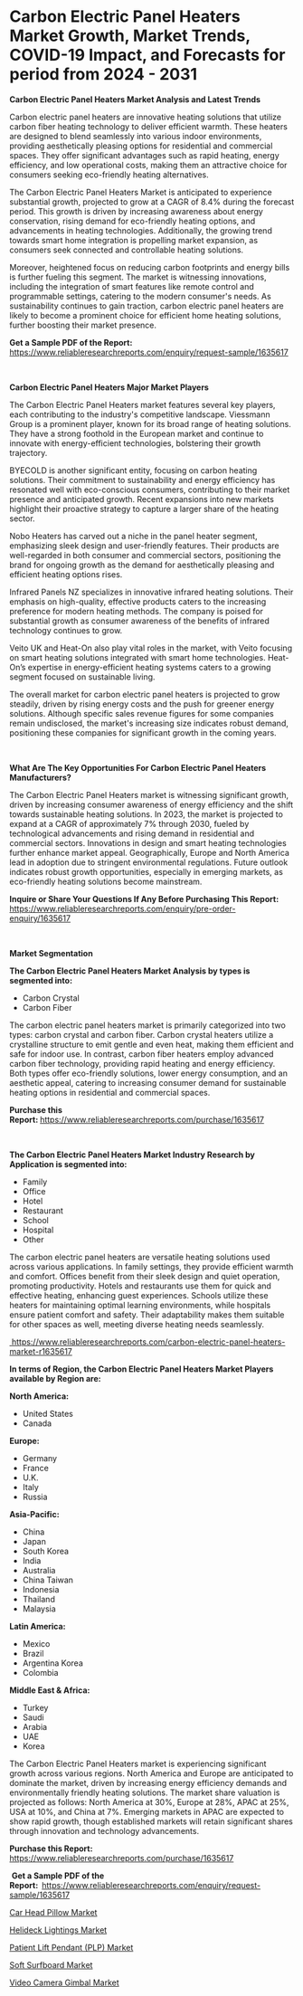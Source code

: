 <p><h1>Carbon Electric Panel Heaters Market Growth, Market Trends, COVID-19 Impact, and Forecasts for period from 2024 - 2031</h1></p><p><strong>Carbon Electric Panel Heaters Market Analysis and Latest Trends</strong></p>
<p><p>Carbon electric panel heaters are innovative heating solutions that utilize carbon fiber heating technology to deliver efficient warmth. These heaters are designed to blend seamlessly into various indoor environments, providing aesthetically pleasing options for residential and commercial spaces. They offer significant advantages such as rapid heating, energy efficiency, and low operational costs, making them an attractive choice for consumers seeking eco-friendly heating alternatives.</p><p>The Carbon Electric Panel Heaters Market is anticipated to experience substantial growth, projected to grow at a CAGR of 8.4% during the forecast period. This growth is driven by increasing awareness about energy conservation, rising demand for eco-friendly heating options, and advancements in heating technologies. Additionally, the growing trend towards smart home integration is propelling market expansion, as consumers seek connected and controllable heating solutions.</p><p>Moreover, heightened focus on reducing carbon footprints and energy bills is further fueling this segment. The market is witnessing innovations, including the integration of smart features like remote control and programmable settings, catering to the modern consumer's needs. As sustainability continues to gain traction, carbon electric panel heaters are likely to become a prominent choice for efficient home heating solutions, further boosting their market presence.</p></p>
<p><strong>Get a Sample PDF of the Report:&nbsp;</strong> <a href="https://www.reliableresearchreports.com/enquiry/request-sample/1635617">https://www.reliableresearchreports.com/enquiry/request-sample/1635617</a></p>
<p>&nbsp;</p>
<p><strong>Carbon Electric Panel Heaters Major Market Players</strong></p>
<p><p>The Carbon Electric Panel Heaters market features several key players, each contributing to the industry's competitive landscape. Viessmann Group is a prominent player, known for its broad range of heating solutions. They have a strong foothold in the European market and continue to innovate with energy-efficient technologies, bolstering their growth trajectory.</p><p>BYECOLD is another significant entity, focusing on carbon heating solutions. Their commitment to sustainability and energy efficiency has resonated well with eco-conscious consumers, contributing to their market presence and anticipated growth. Recent expansions into new markets highlight their proactive strategy to capture a larger share of the heating sector.</p><p>Nobo Heaters has carved out a niche in the panel heater segment, emphasizing sleek design and user-friendly features. Their products are well-regarded in both consumer and commercial sectors, positioning the brand for ongoing growth as the demand for aesthetically pleasing and efficient heating options rises.</p><p>Infrared Panels NZ specializes in innovative infrared heating solutions. Their emphasis on high-quality, effective products caters to the increasing preference for modern heating methods. The company is poised for substantial growth as consumer awareness of the benefits of infrared technology continues to grow.</p><p>Veito UK and Heat-On also play vital roles in the market, with Veito focusing on smart heating solutions integrated with smart home technologies. Heat-On’s expertise in energy-efficient heating systems caters to a growing segment focused on sustainable living.</p><p>The overall market for carbon electric panel heaters is projected to grow steadily, driven by rising energy costs and the push for greener energy solutions. Although specific sales revenue figures for some companies remain undisclosed, the market's increasing size indicates robust demand, positioning these companies for significant growth in the coming years.</p></p>
<p>&nbsp;</p>
<p><strong>What Are The Key Opportunities For Carbon Electric Panel Heaters Manufacturers?</strong></p>
<p><p>The Carbon Electric Panel Heaters market is witnessing significant growth, driven by increasing consumer awareness of energy efficiency and the shift towards sustainable heating solutions. In 2023, the market is projected to expand at a CAGR of approximately 7% through 2030, fueled by technological advancements and rising demand in residential and commercial sectors. Innovations in design and smart heating technologies further enhance market appeal. Geographically, Europe and North America lead in adoption due to stringent environmental regulations. Future outlook indicates robust growth opportunities, especially in emerging markets, as eco-friendly heating solutions become mainstream.</p></p>
<p><strong>Inquire or Share Your Questions If Any Before Purchasing This Report:</strong> <a href="https://www.reliableresearchreports.com/enquiry/pre-order-enquiry/1635617">https://www.reliableresearchreports.com/enquiry/pre-order-enquiry/1635617</a></p>
<p>&nbsp;</p>
<p><strong>Market Segmentation</strong></p>
<p><strong>The Carbon Electric Panel Heaters Market Analysis by types is segmented into:</strong></p>
<p><ul><li>Carbon Crystal</li><li>Carbon Fiber</li></ul></p>
<p><p>The carbon electric panel heaters market is primarily categorized into two types: carbon crystal and carbon fiber. Carbon crystal heaters utilize a crystalline structure to emit gentle and even heat, making them efficient and safe for indoor use. In contrast, carbon fiber heaters employ advanced carbon fiber technology, providing rapid heating and energy efficiency. Both types offer eco-friendly solutions, lower energy consumption, and an aesthetic appeal, catering to increasing consumer demand for sustainable heating options in residential and commercial spaces.</p></p>
<p><strong>Purchase this Report:&nbsp;</strong><a href="https://www.reliableresearchreports.com/purchase/1635617">https://www.reliableresearchreports.com/purchase/1635617</a></p>
<p>&nbsp;</p>
<p><strong>The Carbon Electric Panel Heaters Market Industry Research by Application is segmented into:</strong></p>
<p><ul><li>Family</li><li>Office</li><li>Hotel</li><li>Restaurant</li><li>School</li><li>Hospital</li><li>Other</li></ul></p>
<p><p>The carbon electric panel heaters are versatile heating solutions used across various applications. In family settings, they provide efficient warmth and comfort. Offices benefit from their sleek design and quiet operation, promoting productivity. Hotels and restaurants use them for quick and effective heating, enhancing guest experiences. Schools utilize these heaters for maintaining optimal learning environments, while hospitals ensure patient comfort and safety. Their adaptability makes them suitable for other spaces as well, meeting diverse heating needs seamlessly.</p></p>
<p><a href="https://www.reliableresearchreports.com/carbon-electric-panel-heaters-market-r1635617">&nbsp;https://www.reliableresearchreports.com/carbon-electric-panel-heaters-market-r1635617</a></p>
<p><strong>In terms of Region, the Carbon Electric Panel Heaters Market Players available by Region are:</strong></p>
<p>
    <p> <strong> North America: </strong>
        <ul>
            <li>United States</li>
            <li>Canada</li>
        </ul>
        </p> 
    <p> <strong> Europe: </strong>
        <ul>
            <li>Germany</li>
            <li>France</li>
            <li>U.K.</li>
            <li>Italy</li>
            <li>Russia</li>
        </ul>
        </p> 
    <p> <strong> Asia-Pacific: </strong>
        <ul>
            <li>China</li>
            <li>Japan</li>
            <li>South Korea</li>
            <li>India</li>
            <li>Australia</li>
            <li>China Taiwan</li>
            <li>Indonesia</li>
            <li>Thailand</li>
            <li>Malaysia</li>
        </ul>
        </p> 
    <p> <strong> Latin America: </strong>
        <ul>
            <li>Mexico</li>
            <li>Brazil</li>
            <li>Argentina Korea</li>
            <li>Colombia</li>
        </ul>
        </p> 
    <p> <strong> Middle East & Africa: </strong>
        <ul>
            <li>Turkey</li>
            <li>Saudi</li>
            <li>Arabia</li>
            <li>UAE</li>
            <li>Korea</li>
        </ul>
    </p>
    </p>
<p><p>The Carbon Electric Panel Heaters market is experiencing significant growth across various regions. North America and Europe are anticipated to dominate the market, driven by increasing energy efficiency demands and environmentally friendly heating solutions. The market share valuation is projected as follows: North America at 30%, Europe at 28%, APAC at 25%, USA at 10%, and China at 7%. Emerging markets in APAC are expected to show rapid growth, though established markets will retain significant shares through innovation and technology advancements.</p></p>
<p><strong>Purchase this Report: </strong><a href="https://www.reliableresearchreports.com/purchase/1635617">https://www.reliableresearchreports.com/purchase/1635617</a></p>
<p>&nbsp;<strong>Get a Sample PDF of the Report:&nbsp;&nbsp;</strong><a href="https://www.reliableresearchreports.com/enquiry/request-sample/1635617">https://www.reliableresearchreports.com/enquiry/request-sample/1635617</a></p>
<p><strong></strong></p>
<p><p><a href="https://issuu.com/reportprime-2/docs/car-head-pillow-market-size-2030.pp_2516eb304b83c1">Car Head Pillow Market</a></p><p><a href="https://github.com/SamiaChowdhury801/Market-Research-Report-List-1/blob/main/helideck-lightings-market.md">Helideck Lightings Market</a></p><p><a href="https://medium.com/@sahltyb2/what-are-the-growth-opportunities-and-challenges-in-the-patient-lift-pendant-plp-market-593182e4ede6?postPublishedType=repub">Patient Lift Pendant (PLP) Market</a></p><p><a href="https://www.linkedin.com/pulse/market-forecasting-change-global-soft-surfboard-dynamics-3tjhf?trackingId=BvtiLvL9T3y0pNIi6aJOlg%3D%3D">Soft Surfboard Market</a></p><p><a href="https://issuu.com/reportprime-2/docs/video-camera-gimbal-market-size-203_ba323b274036dc">Video Camera Gimbal Market</a></p></p>